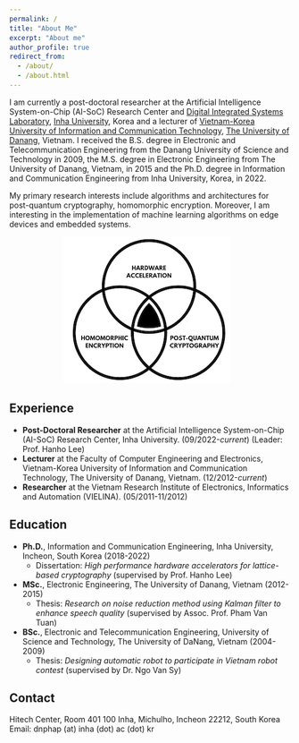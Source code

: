 ```yaml
---
permalink: /
title: "About Me"
excerpt: "About me"
author_profile: true
redirect_from:
  - /about/
  - /about.html
---
```

I am currently a post-doctoral researcher at the Artificial Intelligence System-on-Chip (AI-SoC) Research Center and [Digital Integrated Systems Laboratory](https://sites.google.com/view/inhasoc), [Inha University](https://eng.inha.ac.kr/eng/index.do), Korea and a lecturer of [Vietnam-Korea University of Information and Communication Technology](https://vku.udn.vn/), [The University of Danang](https://www.udn.vn/english), Vietnam. I received the B.S. degree in Electronic and Telecommunication Engineering from the Danang University of Science and Technology in 2009, the M.S. degree in Electronic Engineering from The University of Danang, Vietnam, in 2015 and the Ph.D. degree in Information and Communication Engineering from Inha University, Korea, in 2022.

My primary research interests include algorithms and architectures for post-quantum cryptography, homomorphic encryption. Moreover, I am interesting in the implementation of machine learning algorithms on edge devices and embedded systems.

<p align="center">
<img src="/images/research.png"
     alt="Research"
     style="center: left; margin-right: 10px; width=300px;" />
</p>
  

## Experience

* <b>Post-Doctoral Researcher</b> at the Artificial Intelligence System-on-Chip (AI-SoC) Research Center, Inha University. (09/2022-*current*) (Leader: Prof. Hanho Lee) 
* <b>Lecturer</b> at the Faculty of Computer Engineering and Electronics, Vietnam-Korea University of Information and Communication Technology, The University of Danang, Vietnam. (12/2012-*current*)
* <b>Researcher</b> at the Vietnam Research Institute of Electronics, Informatics and Automation (VIELINA). (05/2011-11/2012)
  

## Education

* <b>Ph.D.</b>, Information and Communication Engineering, Inha University, Incheon, South Korea (2018-2022)
  * Dissertation: *High performance hardware accelerators for lattice-based cryptography* (supervised by Prof. Hanho Lee)
* <b>MSc.</b>, Electronic Engineering, The University of Danang, Vietnam (2012-2015)
  * Thesis: *Research on noise reduction method using Kalman filter to enhance speech quality* (supervised by Assoc. Prof. Pham Van Tuan)
* <b>BSc.</b>, Electronic and Telecommunication Engineering, University of Science and Technology, The University of DaNang, Vietnam (2004-2009)
  * Thesis: *Designing automatic robot to participate in Vietnam robot contest* (supervised by Dr. Ngo Van Sy)
<!--* Senior Project: "<it>A GPS-based Tracking and Accident Reporting System</it>" supervised by Prof. Ibrahim Tekin and Assoc.Prof. Ayhan Bozkurt-->

<!--
## Research Interests

* Lattice-Based Cryptography
* Homomorphic Encryption
* Post-Quantum Cryptography
* Cryptographic Hardware Design
* Hardware Accelerators, FPGAs
-->

## Contact

Hitech Center, Room 401
100 Inha, Michulho, Incheon 22212, South Korea
Email: dnphap (at) inha (dot) ac (dot) kr
